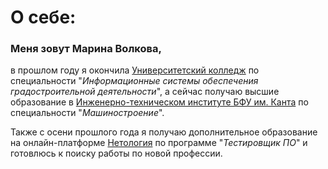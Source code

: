 # О себе:

### Меня зовут Марина Волкова, 
в прошлом году я окончила [Университетский колледж](https://kantiana.ru/universitys/instituty/university-college/) по специальности "_Информационные системы обеспечения градостроительной деятельности_", а сейчас получаю высшие образование в [Инженерно-техническом институте БФУ им. Канта](https://kantiana.ru/universitys/instituty/inzhenerno-tekhnicheskiy-institut/) по специальности "_Машиностроение_". 



Также с осени прошлого года я получаю дополнительное образование на онлайн-платформе [Нетология](https://netology.ru) по программе "_Тестировщик ПО_" и готовлюсь к поиску работы по новой профессии. 